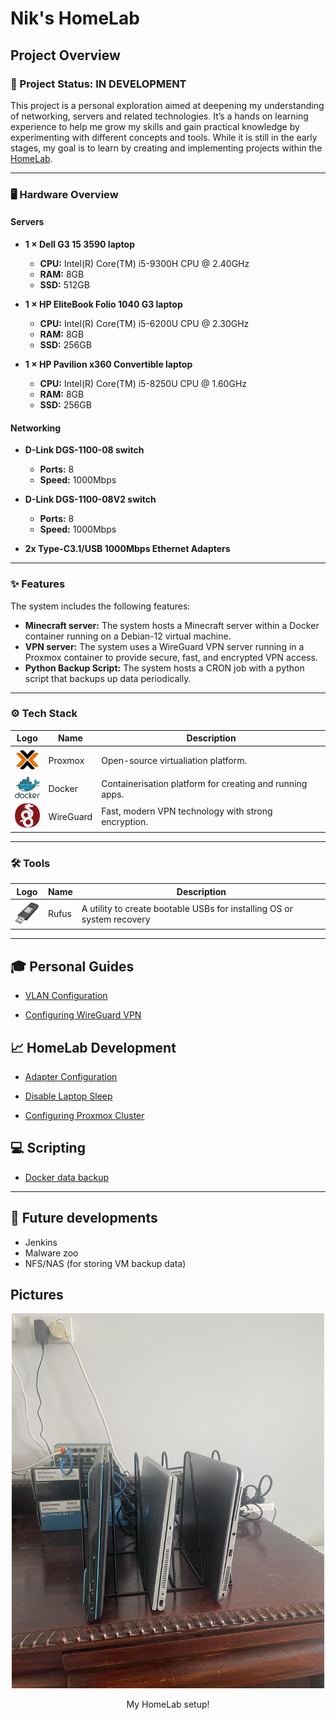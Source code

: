 # Nik's HomeLab

## Project Overview

### 🚀 Project Status: **IN DEVELOPMENT**

This project is a personal exploration aimed at deepening my understanding of networking, servers and related technologies. It’s a hands on learning experience to help me grow my skills and gain practical knowledge by experimenting with different concepts and tools. While it is still in the early stages, my goal is to learn by creating and implementing projects within the [HomeLab](https://en.wikipedia.org/wiki/Home_server).

---

### 🖥️ Hardware Overview

#### Servers

- **1 × Dell G3 15 3590 laptop**

  - **CPU:** Intel(R) Core(TM) i5-9300H CPU @ 2.40GHz
  - **RAM:** 8GB
  - **SSD:** 512GB

- **1 × HP EliteBook Folio 1040 G3 laptop**

  - **CPU:** Intel(R) Core(TM) i5-6200U CPU @ 2.30GHz
  - **RAM:** 8GB
  - **SSD:** 256GB

- **1 × HP Pavilion x360 Convertible laptop**
  - **CPU:** Intel(R) Core(TM) i5-8250U CPU @ 1.60GHz
  - **RAM:** 8GB
  - **SSD:** 256GB

#### Networking

- **D-Link DGS-1100-08 switch**

  - **Ports:** 8
  - **Speed:** 1000Mbps

- **D-Link DGS-1100-08V2 switch**

  - **Ports:** 8
  - **Speed:** 1000Mbps

- **2x Type-C3.1/USB 1000Mbps Ethernet Adapters**

---

### ✨ Features

The system includes the following features:

- **Minecraft server:** The system hosts a Minecraft server within a Docker container running on a Debian-12 virtual machine.
- **VPN server:** The system uses a WireGuard VPN server running in a Proxmox container to provide secure, fast, and encrypted VPN access.
- **Python Backup Script:** The system hosts a CRON job with a python script that backups up data periodically.

---

### ⚙️ Tech Stack

| Logo                                                                    | Name      | Description                                              |
| ----------------------------------------------------------------------- | --------- | -------------------------------------------------------- |
| <img src="Images/proxmox_logo.png" alt="Proxmox Logo" width="40" />     | Proxmox   | Open-source virtualiation platform.                      |
| <img src="Images/docker_logo.png" alt="Docker Logo" width="40" />       | Docker    | Containerisation platform for creating and running apps. |
| <img src="Images/wireguard_logo.png" alt="WireGuard Logo" width="40" /> | WireGuard | Fast, modern VPN technology with strong encryption.      |

---

### 🛠️ Tools

| Logo                                                            | Name  | Description                                                            |
| --------------------------------------------------------------- | ----- | ---------------------------------------------------------------------- |
| <img src="Images/rufus_logo.png" alt="Rufus Logo" width="40" /> | Rufus | A utility to create bootable USBs for installing OS or system recovery |

---

## 🎓 Personal Guides

- [VLAN Configuration](./Documents/Guides/VLAN_Config.md)

  <!---
  TODO
  --->

- [Configuring WireGuard VPN](./Documents/Guides/Wireguard_Config.md)

## 📈 HomeLab Development

- [Adapter Configuration](./Documents/HomeLab/Eth-USB_Config.md)

- [Disable Laptop Sleep](./Documents/HomeLab/Laptop_Sleep.md)

  <!---
  TODO
  --->

- [Configuring Proxmox Cluster](./Documents/HomeLab/CondfiguringCluster.md)

## 💻 Scripting

  <!---
  TODO
  --->

- [Docker data backup](./Documents/Scripting/Backup_Script.md)

---

## 🚀 Future developments

- Jenkins
- Malware zoo
- NFS/NAS (for storing VM backup data)

## Pictures

<div align="center">
  <img src="Images/Homelab_pic.jpg" alt="HomeLab" width="500" height="600" />
  <p>My HomeLab setup!</p>
</div>
